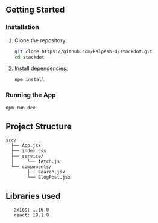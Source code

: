 ## Getting Started

### Installation

1. Clone the repository:
   ```sh
   git clone https://github.com/kalpesh-d/stackdot.git
   cd stackdot
   ```

2. Install dependencies:
   ```sh
   npm install
   ```

### Running the App

```sh
npm run dev
```

## Project Structure

```
src/
  ├── App.jsx
  ├── index.css
  ├── service/
  │     └── fetch.js
  └── components/
        ├── Search.jsx
        └── BlogPost.jsx
```
## Libraries used

```
   axios: 1.10.0
   react: 19.1.0
```